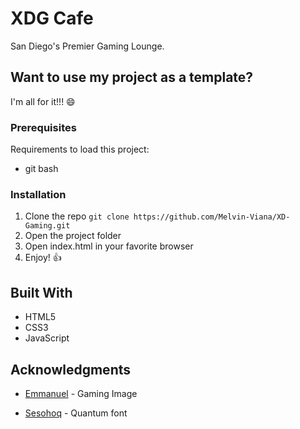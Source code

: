
# XDG Cafe

San Diego's Premier Gaming Lounge.

## Want to use my project as a template?

I'm all for it!!! :smile:

### Prerequisites 
Requirements to load this project:
- git bash

### Installation


1. Clone the repo
`git clone https://github.com/Melvin-Viana/XD-Gaming.git `
2. Open the project folder
3. Open index.html in your favorite browser
4. Enjoy! :thumbsup:
## Built With
- HTML5
- CSS3
- JavaScript
## Acknowledgments
- [Emmanuel](https://unsplash.com/@axvill) - Gaming Image

- [Sesohoq](https://www.sesohq.com/) - Quantum font

